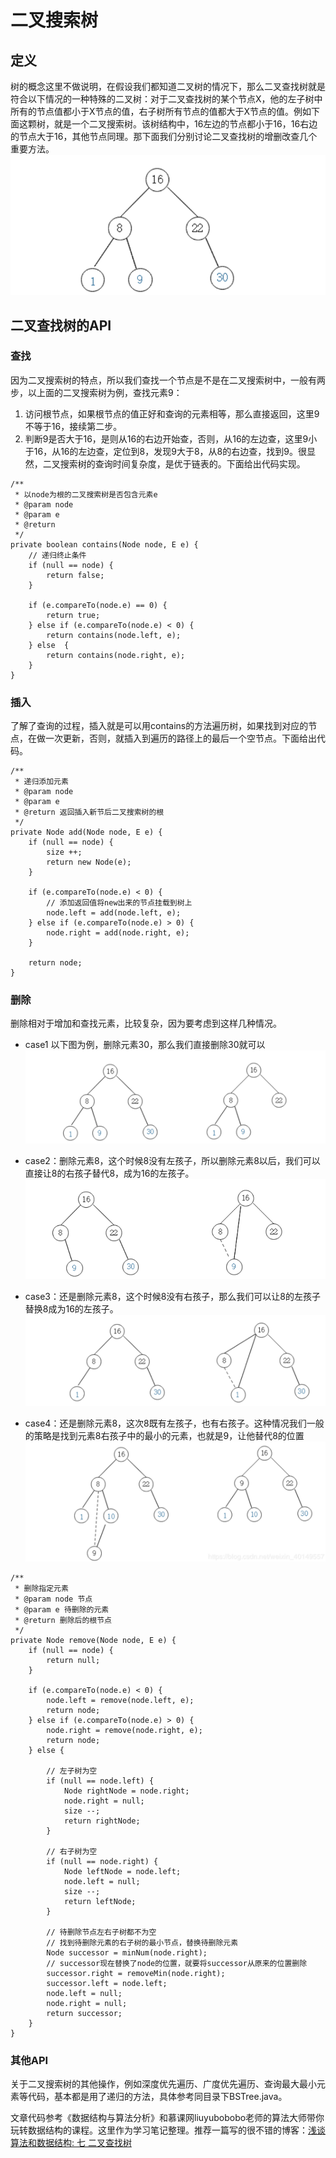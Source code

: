 # 二叉搜索树
## 定义
树的概念这里不做说明，在假设我们都知道二叉树的情况下，那么二叉查找树就是符合以下情况的一种特殊的二叉树：对于二叉查找树的某个节点X，他的左子树中所有的节点值都小于X节点的值，右子树所有节点的值都大于X节点的值。例如下面这颗树，就是一个二叉搜索树。该树结构中，16左边的节点都小于16，16右边的节点大于16，其他节点同理。那下面我们分别讨论二叉查找树的增删改查几个重要方法。
![右旋转](二叉查找树.png)

## 二叉查找树的API
### 查找
因为二叉搜索树的特点，所以我们查找一个节点是不是在二叉搜索树中，一般有两步，以上面的二叉搜索树为例，查找元素9：
1. 访问根节点，如果根节点的值正好和查询的元素相等，那么直接返回，这里9不等于16，接续第二步。
2. 判断9是否大于16，是则从16的右边开始查，否则，从16的左边查，这里9小于16，从16的左边查，定位到8，发现9大于8，从8的右边查，找到9。很显然，二叉搜索树的查询时间复杂度，是优于链表的。下面给出代码实现。
```
/**
 * 以node为根的二叉搜索树是否包含元素e
 * @param node
 * @param e
 * @return
 */
private boolean contains(Node node, E e) {
    // 递归终止条件
    if (null == node) {
        return false;
    }

    if (e.compareTo(node.e) == 0) {
        return true;
    } else if (e.compareTo(node.e) < 0) {
        return contains(node.left, e);
    } else  {
        return contains(node.right, e);
    }
}
```

### 插入
了解了查询的过程，插入就是可以用contains的方法遍历树，如果找到对应的节点，在做一次更新，否则，就插入到遍历的路径上的最后一个空节点。下面给出代码。

```
/**
 * 递归添加元素
 * @param node
 * @param e
 * @return 返回插入新节后二叉搜索树的根
 */
private Node add(Node node, E e) {
    if (null == node) {
        size ++;
        return new Node(e);
    }

    if (e.compareTo(node.e) < 0) {
        // 添加返回值将new出来的节点挂载到树上
        node.left = add(node.left, e);
    } else if (e.compareTo(node.e) > 0) {
        node.right = add(node.right, e);
    }

    return node;
}
```

### 删除
删除相对于增加和查找元素，比较复杂，因为要考虑到这样几种情况。
+ case1 以下图为例，删除元素30，那么我们直接删除30就可以
![右旋转](删除case1.png)

+ case2：删除元素8，这个时候8没有左孩子，所以删除元素8以后，我们可以直接让8的右孩子替代8，成为16的左孩子。
![右旋转](删除case2.png)

+ case3：还是删除元素8，这个时候8没有右孩子，那么我们可以让8的左孩子替换8成为16的左孩子。
![右旋转](删除case3.png)

+ case4：还是删除元素8，这次8既有左孩子，也有右孩子。这种情况我们一般的策略是找到元素8右孩子中的最小的元素，也就是9，让他替代8的位置
![右旋转](删除case4.png)

```
/**
 * 删除指定元素
 * @param node 节点
 * @param e 待删除的元素
 * @return 删除后的根节点
 */
private Node remove(Node node, E e) {
    if (null == node) {
        return null;
    }

    if (e.compareTo(node.e) < 0) {
        node.left = remove(node.left, e);
        return node;
    } else if (e.compareTo(node.e) > 0) {
        node.right = remove(node.right, e);
        return node;
    } else {

        // 左子树为空
        if (null == node.left) {
            Node rightNode = node.right;
            node.right = null;
            size --;
            return rightNode;
        }

        // 右子树为空
        if (null == node.right) {
            Node leftNode = node.left;
            node.left = null;
            size --;
            return leftNode;
        }

        // 待删除节点左右子树都不为空
        // 找到待删除元素的右子树的最小节点，替换待删除元素
        Node successor = minNum(node.right);
        // successor现在替换了node的位置，就要将successor从原来的位置删除
        successor.right = removeMin(node.right);
        successor.left = node.left;
        node.left = null;
        node.right = null;
        return successor;
    }
}
```
### 其他API
关于二叉搜索树的其他操作，例如深度优先遍历、广度优先遍历、查询最大最小元素等代码，基本都是用了递归的方法，具体参考同目录下BSTree.java。

文章代码参考《数据结构与算法分析》和慕课网liuyubobobo老师的算法大师带你玩转数据结构的课程。这里作为学习笔记整理。推荐一篇写的很不错的博客：[浅谈算法和数据结构: 七 二叉查找树](https://www.cnblogs.com/yangecnu/p/Introduce-Binary-Search-Tree.html)